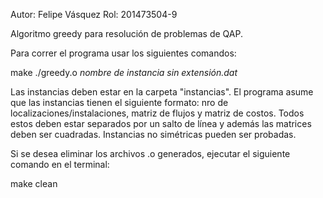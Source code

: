 Autor: Felipe Vásquez
Rol: 201473504-9

Algoritmo greedy para resolución de problemas de QAP.

Para correr el programa usar los siguientes comandos:

make
./greedy.o *nombre de instancia sin extensión.dat*

Las instancias deben estar en la carpeta "instancias". El programa asume que las instancias tienen el siguiente formato: nro de localizaciones/instalaciones, matriz de flujos y matriz de costos. Todos estos deben estar separados por un salto de línea y además las matrices deben ser cuadradas. Instancias no simétricas pueden ser probadas.

Si se desea eliminar los archivos .o generados, ejecutar el siguiente comando en el terminal:

make clean